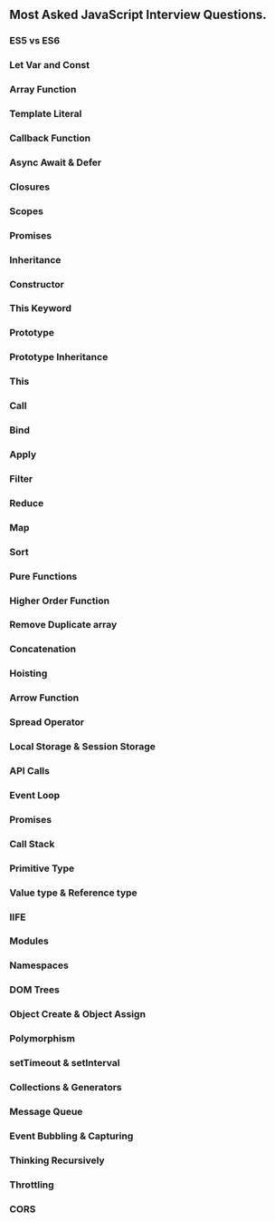 ## Most Asked JavaScript Interview Questions.
### ES5 vs ES6
### Let Var and Const
### Array Function
### Template Literal
### Callback Function
### Async Await & Defer
### Closures
### Scopes
### Promises
### Inheritance
### Constructor
### This Keyword
### Prototype
### Prototype Inheritance
### This
### Call
### Bind
### Apply
### Filter
### Reduce
### Map
### Sort
### Pure Functions
### Higher Order Function
### Remove Duplicate array
### Concatenation
### Hoisting
### Arrow Function
### Spread Operator
### Local Storage & Session Storage
### API Calls
### Event Loop
### Promises
### Call Stack
### Primitive Type
### Value type & Reference type
### IIFE
### Modules
### Namespaces
### DOM Trees
### Object Create & Object Assign
### Polymorphism
### setTimeout & setInterval
### Collections & Generators
### Message Queue
### Event Bubbling & Capturing
### Thinking Recursively
### Throttling
### CORS
